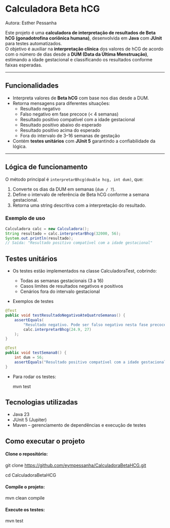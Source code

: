 # Calculadora Beta hCG

Autora: Esther Pessanha

Este projeto é uma **calculadora de interpretação de resultados de Beta hCG (gonadotrofina coriônica humana)**, desenvolvida em **Java** com **JUnit** para testes automatizados.  
O objetivo é auxiliar na **interpretação clínica** dos valores de hCG de acordo com o número de dias desde a **DUM (Data da Última Menstruação)**, estimando a idade gestacional e classificando os resultados conforme faixas esperadas.

---

## Funcionalidades

- Interpreta valores de **Beta hCG** com base nos dias desde a DUM.  
- Retorna mensagens para diferentes situações:
  - Resultado negativo  
  - Falso negativo em fase precoce (< 4 semanas)  
  - Resultado positivo compatível com a idade gestacional  
  - Resultado positivo abaixo do esperado  
  - Resultado positivo acima do esperado  
  - Fora do intervalo de 3–16 semanas de gestação  
- Contém **testes unitários** com **JUnit 5** garantindo a confiabilidade da lógica.

---

## Lógica de funcionamento

O método principal é `interpretarBhcg(double hcg, int dum)`, que:

1. Converte os dias da DUM em semanas (`dum / 7`).
2. Define o intervalo de referência de Beta hCG conforme a semana gestacional.
3. Retorna uma string descritiva com a interpretação do resultado.

### Exemplo de uso

```java
Calculadora calc = new Calculadora();
String resultado = calc.interpretarBhcg(32000, 56);
System.out.println(resultado);
// Saída: "Resultado positivo compatível com a idade gestacional"
```

## Testes unitários

- Os testes estão implementados na classe CalculadoraTest, cobrindo:
  - Todas as semanas gestacionais (3 a 16)
  - Casos limites de resultados negativos e positivos
  - Cenários fora do intervalo gestacional

- Exemplos de testes

```java
@Test
public void testResultadoNegativoAteQuatroSemanas() {
    assertEquals(
        "Resultado negativo. Pode ser falso negativo nesta fase precoce (<4 sem). Repetir exame em 1 semana",
        calc.interpretarBhcg(24.9, 27)
    );
}

@Test
public void testSemana8() {
    int dum = 56;
    assertEquals("Resultado positivo compatível com a idade gestacional", calc.interpretarBhcg(32000, dum));
}
```

- Para rodar os testes:

  mvn test


## Tecnologias utilizadas
- Java 23
- JUnit 5 (Jupiter)
-  Maven – gerenciamento de dependências e execução de testes

## Como executar o projeto

#### Clone o repositório:

git clone https://github.com/eympessanha/CalculadoraBetaHCG.git

cd CalculadoraBetaHCG


#### Compile o projeto:

mvn clean compile


#### Execute os testes:

mvn test
